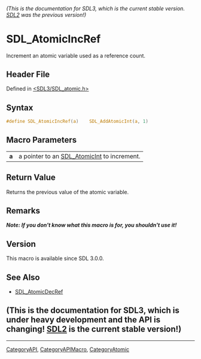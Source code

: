 ###### (This is the documentation for SDL3, which is the current stable version. [SDL2](https://wiki.libsdl.org/SDL2/) was the previous version!)
# SDL_AtomicIncRef

Increment an atomic variable used as a reference count.

## Header File

Defined in [<SDL3/SDL_atomic.h>](https://github.com/libsdl-org/SDL/blob/main/include/SDL3/SDL_atomic.h)

## Syntax

```c
#define SDL_AtomicIncRef(a)    SDL_AddAtomicInt(a, 1)
```

## Macro Parameters

|       |                                                              |
| ----- | ------------------------------------------------------------ |
| **a** | a pointer to an [SDL_AtomicInt](SDL_AtomicInt) to increment. |

## Return Value

Returns the previous value of the atomic variable.

## Remarks

***Note: If you don't know what this macro is for, you shouldn't use it!***

## Version

This macro is available since SDL 3.0.0.

## See Also

- [SDL_AtomicDecRef](SDL_AtomicDecRef)


## (This is the documentation for SDL3, which is under heavy development and the API is changing! [SDL2](https://wiki.libsdl.org/SDL2/) is the current stable version!)



----
[CategoryAPI](CategoryAPI), [CategoryAPIMacro](CategoryAPIMacro), [CategoryAtomic](CategoryAtomic)

